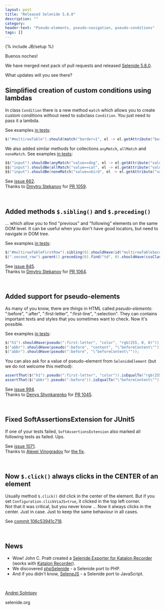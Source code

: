 ```yaml
---
layout: post
title: "Released Selenide 5.8.0"
description: ""
category:
header-text: "Pseudo-elements, pseudo-navigation, pseudo-conditions"
tags: []
---
```

{% include JB/setup %}

Buenos noches!

We have merged next pack of pull requests and released [Selenide 5.8.0](https://github.com/selenide/selenide/milestone/90?closed=1).

What updates will you see there?

## Simplified creation of custom conditions using lambdas

In class `Condition` there is a new method `match` which allows you to create custom conditions without need to subclass `Condition`.
You just need to pass it a lambda.  

See examples [in tests](https://github.com/selenide/selenide/blob/master/src/test/java/integration/ConditionsTest.java):

```java
$("#multirowTable").should(match("border=1", el -> el.getAttribute("border").equals("1")));
```

We also added similar methods for collections `anyMatch`, `allMatch` and `noneMatch`. 
See examples [in tests](https://github.com/selenide/selenide/blob/master/src/test/java/integration/CollectionMethodsTest.java):

```java
$$("input").shouldBe(anyMatch("value==dog", el -> el.getAttribute("value").equals("dog")));
$$("input").shouldBe(allMatch("value==cat", el -> el.getAttribute("value").equals("cat")));
$$("input").shouldBe(noneMatch("value==bird", el -> el.getAttribute("value").equals("bird")));
```

See [issue 662](https://github.com/selenide/selenide/issues/662).  
Thanks to [Dmytro Stekanov](https://github.com/dstekanov) for [PR 1059](https://github.com/selenide/selenide/pull/1059).

<br/>

## Added methods `$.sibling()` and `$.preceding()`

... which allow you to find "previous" and "following" elements on the same DOM level. 
It can be useful when you don't have good locators, but need to navigate in DOM  tree. 

See examples [in tests](https://github.com/selenide/selenide/blob/master/src/test/java/integration/SiblingTest.java):

```java
$("#multirowTableFirstRow").sibling(0).shouldHave(id("multirowTableSecondRow"));
$(".second_row").parent().preceding(0).find("td", 0).shouldHave(cssClass("first_row"));
```

See [issue 845](https://github.com/selenide/selenide/issues/845).  
Thanks to [Dmytro Stekanov](https://github.com/dstekanov) for [PR 1064](https://github.com/selenide/selenide/pull/1064).

<br/>

## Added support for pseudo-elements 

As many of you know, there are _things_ in HTML called _pseudo-elements_:  ":before", ":after", ":first-letter", ":first-line", ":selection". 
They can contains important texts and styles that you sometimes want to check. Now it's possible. 

See examples [in tests](https://github.com/selenide/selenide/blob/master/src/test/java/integration/PseudoTest.java):

```java
$("h1").shouldHave(pseudo(":first-letter", "color", "rgb(255, 0, 0)"));
$("abbr").shouldHave(pseudo(":before", "content", "\"beforeContent\""));
$("abbr").shouldHave(pseudo(":before", "\"beforeContent\""));
```

You can also ask for a value of pseudo-element from `SelenideElement` (but we do not welcome this method):

```java
assertThat($("h1").pseudo(":first-letter", "color")).isEqualTo("rgb(255, 0, 0)");
assertThat($("abbr").pseudo(":before")).isEqualTo("\"beforeContent\"");
```

See [issue 994](https://github.com/selenide/selenide/issues/994).  
Thanks to [Denys Shynkarenko](https://github.com/Denysss) for [PR 1045](https://github.com/selenide/selenide/pull/1045).

<br/>

## Fixed SoftAssertionsExtension for JUnit5

If one of your tests failed, `SoftAssertionsExtension` also marked all following tests as failed. Ups. 

See [issue 1071](https://github.com/selenide/selenide/issues/1071).  
Thanks to [Alexei Vinogradov](https://github.com/vinogradoff) for [the fix](https://github.com/selenide/selenide/commit/e92b250337a36a7225d6fcbdffecbf102f4592da).

<br/>

## Now `$.click()` always clicks in the CENTER of an element 

Usually method `$.click()` did click in the center of the element. 
But if you set `Configuration.clickViaJS=true`, it clicked in the top left corner.  
Not that it was critical, but you never know ... Now it always clicks in the center. 
Just in case. Just to keep the same behaviour in all cases.  

See [commit 106c53941c718](https://github.com/selenide/selenide/commit/106c53941c7188c5a19677ad45fbdea910960c73).

<br/>

## News

* Wow! John C. Pratt created a [Selenide Exporter for Katalon Recorder](https://chrome.google.com/webstore/detail/selenide-exporter-for-kat/mkbfcgpbkcaieiajhllpdocjfnfcbmlm)
  (works with [Katalon Recorder](https://chrome.google.com/webstore/detail/katalon-recorder-selenium/ljdobmomdgdljniojadhoplhkpialdid)).
* We discovered [phpSelenide](https://github.com/razielsd/phpSelenide) - a Selenide port to PHP.
* And if you didn't know, [SeleneJS](https://github.com/automician/selenejs)  - a Selenide port to JavaScript.

<br>

[Andrei Solntsev](http://asolntsev.github.io/)

selenide.org
